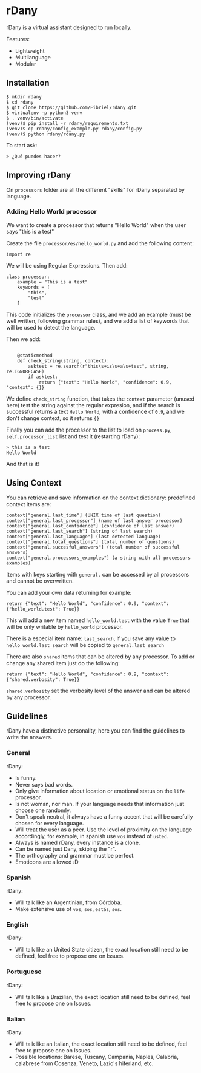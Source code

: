 # rDany
rDany is a virtual assistant designed to run locally.

Features:
- Lightweight
- Multilanguage
- Modular

## Installation

```
$ mkdir rdany
$ cd rdany
$ git clone https://github.com/Eibriel/rdany.git
$ virtualenv -p python3 venv
$ . venv/bin/activate
(venv)$ pip install -r rdany/requirements.txt
(venv)$ cp rdany/config_example.py rdany/config.py
(venv)$ python rdany/rdany.py
```

To start ask:
```
> ¿Qué puedes hacer?
```
## Improving rDany

On `processors` folder are all the different "skills" for rDany
separated by language.

### Adding Hello World processor
We want to create a processor that returns "Hello World" when the user
says "this is a test"

Create the file `processor/es/hello_world.py` and add the following content:

```
import re
```

We will be using Regular Expressions.
Then add:

```
class processor:
    example = "This is a test"
    keywords = [
        "this",
        "test"
    ]
```

This code initializes the `processor` class, and we add an example
(must be well written, following grammar rules), and we add a list
of keywords that will be used to detect the language.

Then we add:

```

    @staticmethod
    def check_string(string, context):
        asktest = re.search(r"this\s+is\s+a\s+test", string, re.IGNORECASE)
        if asktest:
            return {"text": "Hello World", "confidence": 0.9, "context": {}}
```

We define `check_string` function, that takes the `context` parameter (unused here)
test the string against the regular expresion, and if the search is
successful returns a text `Hello World`, with a confidence of `0.9`, and we
don't change context, so it returns `{}`

Finally you can add the processor to the list to load on `process.py`, `self.processor_list` list
and test it (restarting rDany):

```
> this is a test
Hello World

```

And that is it!

## Using Context
You can retrieve and save information on the context dictionary:
predefined context items are:
```
context["general.last_time"] (UNIX time of last question)
context["general.last_processor"] (name of last answer processor)
context["general.last_confidence"] (confidence of last answer)
context["general.last_search"] (string of last search)
context["general.last_language"] (last detected language)
context["general.total_questions"] (total number of questions)
context["general.succesful_answers"] (total number of successful answers)
context["general.processors_examples"] (a string with all processors examples)
```

Items with keys starting with `general.` can be accessed by all processors and
cannot be overwritten.

You can add your own data returning for example:
```
return {"text": "Hello World", "confidence": 0.9, "context": {"hello_world.test": True}}
```
This will add a new item named `hello_world.test` with the value `True` that
will be only writable by `hello_world` processor.

There is a especial item name: `last_search`, if you save any value to
`hello_world.last_search` will be copied to `general.last_search`

There are also `shared` items that can be altered by any processor.
To add or change any shared item just do the following:
```
return {"text": "Hello World", "confidence": 0.9, "context": {"shared.verbosity": True}}
```

`shared.verbosity` set the verbosity level of the answer and can be altered by
any processor.

## Guidelines
rDany have a distinctive personality, here you can find the guidelines to write the answers.

### General
rDany:
- Is funny.
- Never says bad words.
- Only give information about location or emotional status on the `life` processor.
- Is not woman, nor man. If your language needs that information just choose one randomly.
- Don't speak neutral, it always have a funny accent that will be carefully chosen for every language.
- Will treat the user as a peer. Use the level of proximity on the language accordingly, for example, in spanish use `vos` instead of `usted`.
- Always is named rDany, every instance is a clone.
- Can be named just Dany, skiping the "r".
- The orthography and grammar must be perfect.
- Emoticons are allowed :D

### Spanish
rDany:
- Will talk like an Argentinian, from Córdoba.
- Make extensive use of `vos`, `sos`, `estás`, `sos`.

### English
rDany:
- Will talk like an United State citizen, the exact location still need to be defined, feel free to propose one on Issues.

### Portuguese
rDany:
- Will talk like a Brazilian, the exact location still need to be defined, feel free to propose one on Issues.

### Italian
rDany:
- Will talk like an Italian, the exact location still need to be defined, feel free to propose one on Issues.
- Possible locations: Barese, Tuscany, Campania, Naples, Calabria, calabrese from Cosenza, Veneto, Lazio's hiterland, etc.
